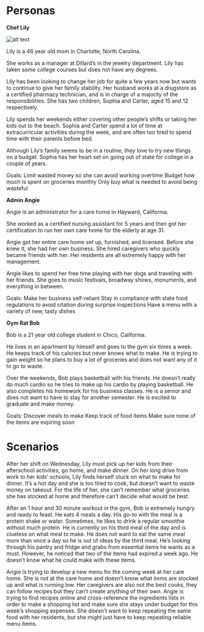 # Personas


**Chef Lily**

![alt text](/personas/image.png)

Lily is a 46 year old mom in Charlotte, North Carolina. 

She works as a manager at Dillard’s in the jewelry department. Lily has taken some college courses but does not have any degrees.

Lily has been looking to change her job for quite a few years now but wants to continue to give her family stability. Her husband works at a drugstore as a certified pharmacy technician, and is in charge of a majority of the responsibilities. She has two children, Sophia and Carter, aged 15 and 12 respectively.

Lily spends her weekends either covering other people’s shifts or taking her kids out to the beach. Sophia and Carter spend a lot of time at extracurricular activities during the week, and are often too tired to spend time with their parents before bed. 

Although Lily’s family seems to be in a routine, they love to try new things on a budget. Sophia has her heart set on going out of state for college in a couple of years.

Goals:
Limit wasted money so she can avoid working overtime
Budget how much is spent on groceries monthly
Only buy what is needed to avoid being wasteful


**Admin Angie**

Angie is an administrator for a care home in Hayward, California.

She worked as a certified nursing assistant for 5 years and then got her certification to run her own care home for the elderly at age 31. 

Angie got her entire care home set up, furnished, and licensed. Before she knew it, she had her own business. She hired caregivers who quickly became friends with her. Her residents are all extremely happy with her management.

Angie likes to spend her free time playing with her dogs and traveling with her friends. She goes to music festivals, broadway shows, monuments, and everything in between.

Goals:
Make her business self-reliant
Stay in compliance with state food regulations to avoid citation during surprise inspections
Have a menu with a variety of new, tasty dishes



**Gym Rat Bob**

Bob is a 21 year old college student in Chico, California. 


He lives in an apartment by himself and goes to the gym six times a week. He keeps track of his calories but never knows what to make. He is trying to gain weight so he plans to buy a lot of groceries and does not want any of it to go to waste. 

Over the weekends, Bob plays basketball with his friends. He doesn’t really do much cardio so he tries to make up his cardio by playing basketball. He also completes his homework for his business classes. He is a senior and does not want to have to stay for another semester. He is excited to graduate and make money. 

Goals:
Discover meals to make
Keep track of food items
Make sure none of the items are expiring soon






# Scenarios

After her shift on Wednesday, Lily must pick up her kids from their afterschool activities, go home, and make dinner. On her long drive from work to her kids' schools, Lily finds herself stuck on what to make for dinner. It’s a hot day and she is too tired to cook, but doesn’t want to waste money on takeout. For the life of her, she can’t remember what groceries she has stocked at home and therefore can’t decide what would be best.


After an 1 hour and 30 minute workout in the gym, Bob is extremely hungry and ready to feast. He eats 4 meals a day. His go-to with the meal is a protein shake or water. Sometimes, he likes to drink a regular smoothie without much protein. He is currently on his third meal of the day and is clueless on what meal to make. He does not want to eat the same meal more than once a day so he is out of ideas by the third meal. He’s looking through his pantry and fridge and grabs from essential items he wants as a must. However, he noticed that two of the items had expired a week ago. He doesn’t know what he could make with these items. 


Angie is trying to develop a new menu for the coming week at her care home. She is not at the care home and doesn’t know what items are stocked up and what is running low. Her caregivers are also not the best cooks, they can follow recipes but they can’t create anything of their own. Angie is trying to find recipes online and cross-reference the ingredients lists in order to make a shopping list and make sure she stays under budget for this week’s shopping expenses. She doesn’t want to keep repeating the same food with her residents, but she might just have to keep repeating reliable menu items.

